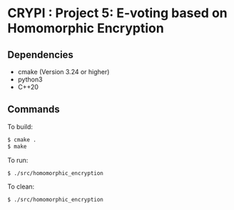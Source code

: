 # CRYPI : Project 5: E-voting based on Homomorphic Encryption

## Dependencies

- cmake (Version 3.24 or higher)
- python3
- C++20

## Commands

To build:

```bash
$ cmake .
$ make
```

To run:

```bash
$ ./src/homomorphic_encryption
```

To clean:

```bash
$ ./src/homomorphic_encryption
```